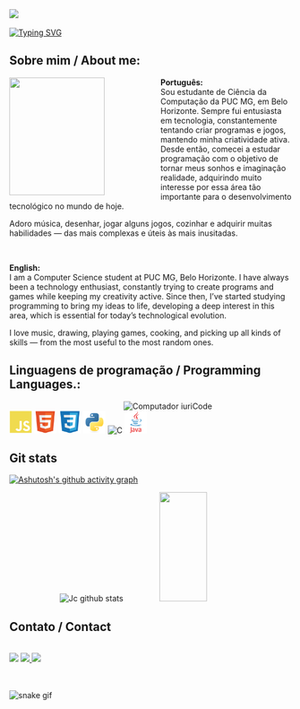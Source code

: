  <img src="https://capsule-render.vercel.app/api?type=waving&color=gradient&height=120&section=header"/>


<p ">
   
  <a href="https://git.io/typing-svg"><img src="https://readme-typing-svg.herokuapp.com/?color=gradient&size=32&center=true&vCenter=true&width=1100&lines=Meu+nome+é+Júlio+César!/+My+name+is+Júlio+César!;Eu+tenho+20+anos.+/+I+have+20+years.;Faço+faculdade+na+PUC-MG.+/+I+attend+college+at+PUC-MG.;Curso+Ciências+da+Computação.+/+I+study+Computer+Science.;Bem+Vindo+(a)!+/+Welcome" alt="Typing SVG" /></a>
</p>


## Sobre mim / About me:
<img align="left" src="https://i.pinimg.com/originals/40/6c/4e/406c4e5abdd37040aa1f2cd44fabca9f.gif" width="170" height="210" style="margin-right: 100px;"/>

**Português:**  
Sou estudante de Ciência da Computação da PUC MG, em Belo Horizonte. Sempre fui entusiasta em tecnologia, constantemente tentando criar programas e jogos, mantendo minha criatividade ativa. Desde então, comecei a estudar programação com o objetivo de tornar meus sonhos e imaginação realidade, adquirindo muito interesse por essa área tão importante para o desenvolvimento tecnológico no mundo de hoje.

Adoro música, desenhar, jogar alguns jogos, cozinhar e adquirir muitas habilidades — das mais complexas e úteis às mais inusitadas.

<br clear="left"/>

**English:**  
I am a Computer Science student at PUC MG, Belo Horizonte. I have always been a technology enthusiast, constantly trying to create programs and games while keeping my creativity active. Since then, I’ve started studying programming to bring my ideas to life, developing a deep interest in this area, which is essential for today’s technological evolution.

I love music, drawing, playing games, cooking, and picking up all kinds of skills — from the most useful to the most random ones.


## Linguagens de programação / Programming Languages.:

<img src="https://raw.githubusercontent.com/MicaelliMedeiros/micaellimedeiros/master/image/computer-illustration.png" min-width="300px" max-width="300px" width="300px" align="right" alt="Computador iuriCode">

 <div style="display: inline_block"><br>
    <img  alt="Js" height="40" width="40" src="https://raw.githubusercontent.com/devicons/devicon/master/icons/javascript/javascript-plain.svg">
    <img  alt="HTML" height="40" width="40" src="https://raw.githubusercontent.com/devicons/devicon/master/icons/html5/html5-original.svg">
    <img alt="CSS" height="40" width="40" src="https://raw.githubusercontent.com/devicons/devicon/master/icons/css3/css3-original.svg">
    <img  alt="Python" height="40" width="40" src="https://raw.githubusercontent.com/devicons/devicon/master/icons/python/python-original.svg">
    <img  alt="C" height="40" width="40" src="https://cdn.jsdelivr.net/gh/devicons/devicon/icons/c/c-original.svg">
     <img  alt="Suh-Java" height="40" width="40" src="https://github.com/devicons/devicon/blob/master/icons/java/java-original-wordmark.svg"> 
  </div>

## Git stats


[![Ashutosh's github activity graph](https://github-readme-activity-graph.vercel.app/graph?username=JcKSer&bg_color=0d1117&color=b13583&line=b13583&point=ff9494&area=true&hide_border=true)](https://github.com/ashutosh00710/github-readme-activity-graph)




<div align="center">  
  <img width="49%" height="195px" src="https://github-readme-stats.vercel.app/api?username=JcKser&show_icons=true&count_private=true&hide_border=true&title_color=ff91a4&icon_color=ff91a4&text_color=c9d1d9&bg_color=0d1117" alt="Jc github stats" /> 
  <img width="41%" height="195px" src="https://github-readme-stats.vercel.app/api/top-langs/?username=JcKser&layout=compact&hide_border=true&title_color=ff91a4&text_color=gradient&bg_color=0d1117" />
</div>

## Contato / Contact

<div> 
  <br>
<a href = "mailto:ferreirakser@gmail.com"> <img src="https://img.shields.io/badge/Microsoft_Outlook-0078D4?style=for-the-badge&logo=microsoft-outlook&logoColor=white="_blank"></a>
<a href="https://www.instagram.com/_.kser._/" target="_blank"><img src="https://img.shields.io/badge/-Instagram-%23E4405F?style=for-the-badge&logo=instagram&logoColor=white">
</a>
<a href="https://www.linkedin.com/in/kserjc" target="_blank"><img src="https://img.shields.io/badge/-LinkedIn-%230077B5?style=for-the-badge&logo=linkedin&logoColor=white"  target="_blank"></a> 
</div>&nbsp;&nbsp;
<br><br>
 

![snake gif](https://github.com/JcKser/JcKser/blob/output/github-contribution-grid-snake.gif)



